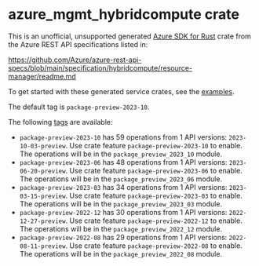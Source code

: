 # azure_mgmt_hybridcompute crate

This is an unofficial, unsupported generated [Azure SDK for Rust](https://github.com/Azure/azure-sdk-for-rust/tree/legacy) crate from the Azure REST API specifications listed in:

https://github.com/Azure/azure-rest-api-specs/blob/main/specification/hybridcompute/resource-manager/readme.md

To get started with these generated service crates, see the [examples](https://github.com/Azure/azure-sdk-for-rust/blob/legacy/services/README.md#examples).

The default tag is `package-preview-2023-10`.

The following [tags](https://github.com/Azure/azure-sdk-for-rust/blob/legacy/services/tags.md) are available:

- `package-preview-2023-10` has 59 operations from 1 API versions: `2023-10-03-preview`. Use crate feature `package-preview-2023-10` to enable. The operations will be in the `package_preview_2023_10` module.
- `package-preview-2023-06` has 48 operations from 1 API versions: `2023-06-20-preview`. Use crate feature `package-preview-2023-06` to enable. The operations will be in the `package_preview_2023_06` module.
- `package-preview-2023-03` has 34 operations from 1 API versions: `2023-03-15-preview`. Use crate feature `package-preview-2023-03` to enable. The operations will be in the `package_preview_2023_03` module.
- `package-preview-2022-12` has 30 operations from 1 API versions: `2022-12-27-preview`. Use crate feature `package-preview-2022-12` to enable. The operations will be in the `package_preview_2022_12` module.
- `package-preview-2022-08` has 29 operations from 1 API versions: `2022-08-11-preview`. Use crate feature `package-preview-2022-08` to enable. The operations will be in the `package_preview_2022_08` module.